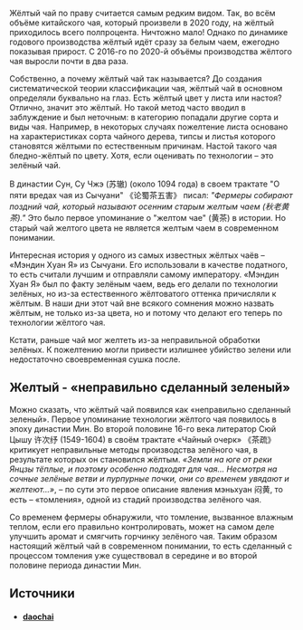 Жёлтый чай по праву считается самым редким видом. Так, во всём объёме китайского чая, который произвели в 2020 году, на жёлтый приходилось всего полпроцента. Ничтожно мало! Однако по динамике годового производства жёлтый идёт сразу за белым чаем, ежегодно показывая прирост. С 2016-го по 2020-й объёмы производства жёлтого чая выросли почти в два раза.

Собственно, а почему жёлтый чай так называется? До создания систематической теории классификации чая, жёлтый чай в основном определяли буквально на глаз. Есть жёлтый цвет у листа или настоя? Отлично, значит это жёлтый. Но такой метод часто вводил в заблуждение и был неточным: в категорию попадали другие сорта и виды чая. Например, в некоторых случаях пожелтение листа основано на характеристиках сорта чайного дерева, типсы и листья которого становятся жёлтыми по естественным причинам. Настой такого чая бледно-жёлтый по цвету. Хотя, если оценивать по технологии – это зелёный чай. 

В династии Сун, Су Чжэ (苏辙) (около 1094 года) в своем трактате "О пяти вредах чая из Сычуани" 《论蜀茶五害》 писал: _"Фермеры собирают поздний чай, который называют осенним старым желтым чаем (秋老黄茶)."_ Это было первое упоминание о "желтом чае" (黄茶) в истории. Но старый чай желтого цвета не является желтым чаем в современном понимании.

Интересная история у одного из самых известных жёлтых чаёв – «Мэндин Хуан Я» из Сычуани. Его использовали в качестве податного, то есть считали лучшим и отправляли самому императору. «Мэндин Хуан Я» был по факту зелёным чаем, ведь его делали по технологии зелёных, но из-за естественного жёлтоватого оттенка причисляли к жёлтым. В наши дни этот чай вне всякого сомнения можно назвать жёлтым, не только из-за цвета, но и потому что делают его теперь по технологии жёлтого чая. 

Кстати, раньше чай мог желтеть из-за неправильной обработки зелёных. К пожелтению могли привести излишнее убийство зелени или недостаточно своевременная сушка после.

## Желтый - «неправильно сделанный зеленый»

Можно сказать, что жёлтый чай появился как «неправильно сделанный зеленый». Первое упоминание технологии жёлтого чая появилось в эпоху династии Мин. Во второй половине 16-го века литератор Сюй Цышу 许次纾 (1549-1604) в своём трактате «Чайный очерк» 《茶疏》критикует неправильные методы производства зелёного чая, в результате которых он становился жёлтым. _«Земли на юге от реки Янцзы тёплые, и поэтому особенно подходят для чая... Несмотря на сочные зелёные ветви и пурпурные почки, они со временем увядают и желтеют...»_, – по сути это первое описание явления мэньхуан 闷黄, то есть – «томления», одной из стадий производства зелёного чая. 

Со временем фермеры обнаружили, что томление, вызванное влажным теплом, если его правильно контролировать, может на самом деле улучшить аромат и смягчить горчинку зелёного чая. Таким образом настоящий жёлтый чай в современном понимании, то есть сделанный с процессом томления уже существовал в середине и во второй половине периода династии Мин.

## Источники
- #### [daochai](https://daochai.ru/blog/vidy-chaja/zheltyy-chay-v-klassifikacii-po-stepeni-fermentacii.html)